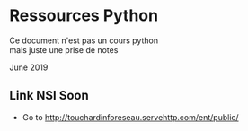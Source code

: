 # Ressources Python #
Ce document n'est pas un cours python  <br>
mais juste une prise de notes <br>

June 2019

## Link NSI Soon ##
- Go to http://touchardinforeseau.servehttp.com/ent/public/
